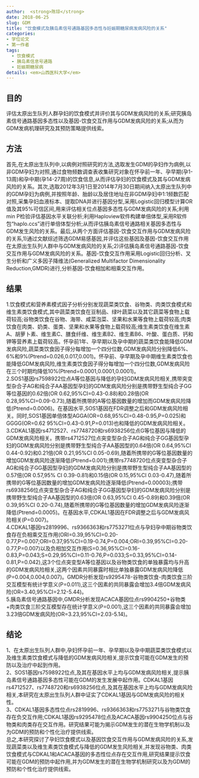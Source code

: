 ```yaml
---
author:  <strong>陈琼</strong>
date: 2018-06-25
slug: GDM
title: "饮食模式及胰岛素信号通路基因多态性与妊娠期糖尿病发病风险的关系"
categories: 
- 学位论文
- 第一作者
tags:
  - 饮食模式
  - 胰岛素信息号通路
  - 妊娠期糖尿病
details: <em>山西医科大学</em>
---
```



## 目的 
评估太原出生队列人群孕妇的饮食模式并评价其与GDM发病风险的关系;研究胰岛素信号通路基因多态性以及基因-饮食交互作用与GDM发病风险的关系;从而为GDM发病机理研究及其预防策略提供线索。 
## 方法
首先,在太原出生队列中,以病例对照研究的方法,选取发生GDM的孕妇作为病例,以非GDM孕妇为对照,通过食物频数调查表收集研究对象在怀孕前一年、孕早期(孕1-13周)和孕中期(孕14-27周)的饮食信息,从而评估孕妇的饮食模式及其与GDM发病风险的关系。其次,选取2012年3月1日至2014年7月30日期间纳入太原出生队列中的GDM孕妇为病例,并按照年龄、胎龄以及居住地址在非GDM孕妇中1:1频数匹配对照,采集孕妇血液标本、提取DNA并进行基因分型,采用Logistic回归模型计算OR值及其95%可信区间,用来评估相关位点基因多态性与GDM发病风险的关系;利用min P检验评估基因水平关联分析;利用Haploview软件构建单倍体型,采用R软件包“haplo.ccs”进行单倍体型分析;从而评估胰岛素信号通路相关基因多态性与GDM发生风险的关系。最后,从两个方面评估基因-饮食交互作用与GDM发病风险的关系,1)通过文献综述筛选GDM易感基因,并评估这些基因及基因-饮食交互作用在太原出生队列人群中与GDM发病风险的关系;2)评估胰岛素信号通路基因-饮食交互作用与GDM发病风险的关系。基因-饮食交互作用采用Logistic回归分析、叉生分析和广义多因子降维法(Generalized Multifactor Dimensionality Reduction,GMDR)进行,分析基因-饮食相加和相乘交互作用。
## 结果 
1.饮食模式和营养素模式因子分析分别发现蔬菜类饮食、谷物类、肉类饮食模式和维生素类饮食模式,其中蔬菜类饮食在豆制品、绿叶蔬菜以及其它蔬菜等食物上载荷较高;谷物类饮食在谷物、海带、咸菜泡菜、坚果和水果等食物上载荷较高;肉类饮食在肉类、奶类、蛋类、坚果和水果等食物上载荷较高;维生素类饮食在维生素A、胡萝卜素、维生素C、膳食纤维、维生素B2、维生素B6、叶酸、蛋白质、钙和钾等营养素上载荷较高。怀孕前1年、孕早期以及孕中期的蔬菜类饮食能降低GDM发病风险,蔬菜类饮食因子得分每增加一个四分位数,GDM发病风险分别降低6%、6%和9%(Ptrend=0.026,0.017,0.001)。怀孕前、孕早期及孕中期维生素类饮食也能降低GDM发病风险,维生素类饮食因子得分每增加一个四分位数,GDM发病风险在三个时期均降低10%(Ptrend=0.0001,0.0001,0.0001)。<br>
2.SOS1基因rs7598922位点A等位基因与降低的孕妇GDM发病风险相关,携带突变型杂合子AG和纯合子AA基因型孕妇的GDM发病风险分别是携带野生型纯合子GG等位基因的0.62倍(OR 0.62,95%CI=0.43-0.88)和0.28倍(OR 0.28,95%CI=0.09-0.73),随着所携带的A等位基因数量的增加而GDM发病风险降低(Ptrend=0.0006)。在基因水平,SOS1基因在FDR调整之后和GDM发病风险相关。同时,SOS1基因单倍体型AGGA(OR=0.68,95%CI=0.48-0.95,P=0.025)和GGGG(OR=0.62 95%CI=0.43-0.91,P=0.013)也和降低的GDM发病风险相关。<br>
3.CDKAL1基因rs4712527、rs7748720和rs6938256位点G等位基因与降低的GDM发病风险相关。携带rs4712527位点突变型杂合子AG和纯合子GG基因型孕妇的GDM发病风险分别是携带野生型纯合子AA基因型的0.64倍(OR 0.64,95%CI 0.44-0.92)和0.21倍(OR 0.21,95%CI 0.05-0.69),随着所携带的G等位基因数量的增加GDM发病风险逐渐降低(Ptrend=0.001);携带rs7748720位点突变型杂合子AG和纯合子GG基因型孕妇的GDM发病风险分别是携带野生型纯合子AA基因型的0.57倍(OR 0.57,95% CI 0.39-0.81)和0.15倍(OR 0.15,95%CI 0.03-0.47),随着所携带的G等位基因数量的增加GDM发病风险逐渐降低(Ptrend=0.00003);携带rs6938256位点突变型杂合子AG和纯合子GG基因型孕妇的GDM发病风险分别是携带野生型纯合子AA基因型的0.63倍(OR 0.63,95%CI 0.45-0.89)和0.39倍(OR 0.39,95%CI 0.20-0.74),随着所携带的G等位基因数量的增加GDM发病风险逐渐降低(Ptrend=0.0005)。在基因水平,CDKAL1基因在FDR调整之后与GDM发病风险相关(P=0.007)。<br>
4.CDKAL1基因rs2819996、rs9366363和rs7753271位点与孕妇孕中期谷物类饮食存在负相乘交互作用(ORI=0.39,95%CI=0.20-0.77,P=0.007;ORI=0.37,95%CI=0.19-0.74,P=0.004;ORI=0.39,95%CI=0.20-0.77,P=0.007)以及负相加交互作用(S=0.36,95%CI=0.16-0.83,P=0.043;S=0.29,95%CI=0.11-0.76,P=0.033;S=0.33,95%CI=0.14-0.81,P=0.042),这3个位点突变型A等位基因以及谷物类饮食的单独暴露均与升高的GDM发病风险相关,这两个因素共同暴露时相比单独暴露GDM发病风险降低(P=0.004,0.004,0.007)。GMDR分析发现rs9295478-谷物类饮食-肉类饮食三阶交互模型有统计学意义(P=0.011),这三个因素的共同暴露会增加3.4倍GDM发病风险(OR=3.40,95%CI=2.12-5.44)。
<br>5.胰岛素信号通路基因中,GMDR分析发现ACACA基因位点rs9904250+谷物类+肉类饮食三阶交互模型存在统计学意义(P=0.001),这三个因素的共同暴露会增加3.23倍GDM发病风险(OR=3.23,95%CI=2.03-5.14)。
## 结论 
1、在太原出生队列人群中,孕妇怀孕前一年、孕早期以及孕中期蔬菜类饮食模式以及维生素类饮食模式与降低的GDM发病风险相关,提示饮食可能在GDM发生的预防以及治疗中起到作用。<br>
2、SOS1基因rs7598922位点,及其在基因水平上均与GDM发病风险相关,提示胰岛素信号通路基因多态性可能在GDM的发生发展中起作用。CDKAL1基因rs4712527、rs7748720和rs6938256位点,及其在基因水平上均与GDM发病风险相关,本研究在太原出生队列人群中证实了CDKAL1基因与GDM发病风险的相关性。<br>
3、CDKAL1基因多态性位点rs2819996、rs9366363和rs7753271与谷物类饮食存在负交互作用;CDKAL1基因rs9295478位点及ACACA基因rs9904250位点与谷物类和肉类存在交互作用。研究结果可能为揭示GDM发生的潜在生物学机制以及为GDM的预防和个性化治疗提供线索。<br>总之,本研究探讨了孕妇饮食模式以及基因饮食交互作用与GDM发病风险的关系,发现蔬菜类以及维生素类饮食模式与降低的GDM发生风险相关,并发现谷物类、肉类饮食模式与CDKAL1和ACACA基因的多态性位点存在交互作用,研究结果提示饮食可能在GDM的预防中起作用,并为GDM发生的潜在生物学机制研究以及为GDM的预防和个性化治疗提供线索。